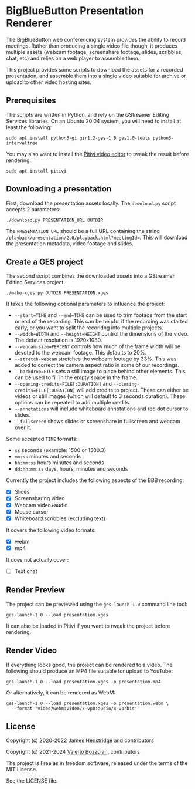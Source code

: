 # BigBlueButton Presentation Renderer

The BigBlueButton web conferencing system provides the ability to
record meetings. Rather than producing a single video file though, it
produces multiple assets (webcam footage, screenshare footage, slides,
scribbles, chat, etc) and relies on a web player to assemble them.

This project provides some scripts to download the assets for a
recorded presentation, and assemble them into a single video suitable
for archive or upload to other video hosting sites.

## Prerequisites

The scripts are written in Python, and rely on the GStreamer Editing
Services libraries. On an Ubuntu 20.04 system, you will need to
install at least the following:

```
sudo apt install python3-gi gir1.2-ges-1.0 ges1.0-tools python3-intervaltree
```

You may also want to install the [Pitivi video
editor](https://www.pitivi.org/) to tweak the result before rendering:

```
sudo apt install pitivi
```

## Downloading a presentation

First, download the presentation assets locally. The `download.py` script accepts 2 parameters:

```
./download.py PRESENTATION_URL OUTDIR
```

The `PRESENTATION_URL` should be a full URL containing the string
`/playback/presentation/2.0/playback.html?meetingId=`. This will
download the presentation metadata, video footage and slides.

## Create a GES project

The second script combines the downloaded assets into a GStreamer
Editing Services project.

```
./make-xges.py OUTDIR PRESENTATION.xges
```

It takes the following optional parameters to influence the project:

* `--start=TIME` and `--end=TIME` can be used to trim footage from the start or end of the recording.  This can be helpful if the recording was started early, or you want to split the recoridng into multiple projects.
* `--width=WIDTH` and `--height=HEIGHT` control the dimensions of the video.  The default resolution is 1920x1080.
* `--webcam-size=PERCENT` controls how much of the frame width will be devoted to the webcam footage.  This defaults to 20%.
* `--stretch-webcam` stretches the webcam footage by 33%.  This was added to correct the camera aspect ratio in some of our recordings.
* `--backdrop=FILE` sets a still image to place behind other elements.  This can be used to fill in the empty space in the frame.
* `--opening-credits=FILE[:DURATION]` and `--closing-credits=FILE[:DURATION]` will add credits to project.  These can either be videos or still images (which will default to 3 seconds duration).  These options can be repeated to add multiple credits.
* `--annotations` will include whiteboard annotations and red dot cursor to slides.
* `--fullscreen` shows slides or screenshare in fullscreen and webcam over it.

Some accepted `TIME` formats:

* `ss` seconds (example: 1500 or 1500.3)
* `mm:ss` minutes and seconds
* `hh:mm:ss` hours minutes and seconds
* `dd:hh:mm:ss` days, hours, minutes and seconds

Currently the project includes the following aspects of the BBB
recording:

* [x] Slides
* [x] Screensharing video
* [x] Webcam video+audio
* [x] Mouse cursor
* [x] Whiteboard scribbles (excluding text)

It covers the following video formats:

* [x] webm
* [x] mp4

It does not actually cover:

* [ ] Text chat

## Render Preview

The project can be previewed using the `ges-launch-1.0` command line tool:

```
ges-launch-1.0 --load presentation.xges
```

It can also be loaded in Pitivi if you want to tweak the project
before rendering.

## Render Video

If everything looks good, the project can be rendered to a video.  The
following should produce an MP4 file suitable for upload to YouTube:

```
ges-launch-1.0 --load presentation.xges -o presentation.mp4
```

Or alternatively, it can be rendered as WebM:

```
ges-launch-1.0 --load presentation.xges -o presentation.webm \
  --format 'video/webm:video/x-vp8:audio/x-vorbis'
```

## License

Copyright (c) 2020-2022 [James Henstridge](https://github.com/jhenstridge) and contributors

Copyright (c) 2021-2024 [Valerio Bozzolan](https://boz.reyboz.it/), contributors

The project is Free as in freedom software, released under the terms of the MIT License.

See the LICENSE file.

